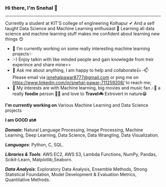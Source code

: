 ### Hi there, I'm Snehal 👋

_________________________________________________________________________________________________________________________________________________________________________

Currently a student at KIT'S college of engineering Kolhapur ✔ And a self taught Data Science and Machine Learning enthusiast 🙌 Learning all data science and machine learning stuff makes me confident about learning new things 😊


- 🔭 I’m currently working on some really interesting machine learning projects✨
- :-) Enjoy talkin with like minded people and gain knowlegde from treir experince and share mine>>
- 💬 Ask me about anything, I am happy to help and collaborate👍
-📫 Please email via isnehalpawar8777@gmail.com or ping me on https://www.linkedin.com/in/snehal-pawar-711259208/ to reach me;
- 🤔 My interests are with Machine learning, big movies and music fan 🎶🎵 a really **foodie** person 🍫🥣  and love to **Travel🚲** Extrovert in nature😁


**I'm currently working on** 
Various Machine Learning and Data Science projects

**I am GOOD at🔥**

***Domain***: Natural Language Processing, Image Processing, Machine Learning, Deep Learning, Data Science, Data Wrangling, Data Visualization.

***Languages***: Python, C, SQL.

***Libraries & Tools***: AWS EC2, AWS S3, Lambda Functions, NumPy, Pandas, Scikit-Learn, Matplotlib,Seaborn.

***Data Analysis***: Exploratory Data Analysis, Ensemble Methods, Strong Statistical Foundation, Model Development & Evaluation Metrics, Quantitative Methods.




